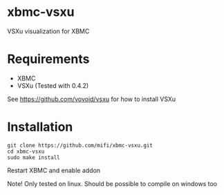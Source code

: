 xbmc-vsxu
=========

VSXu visualization for XBMC

Requirements
============
* XBMC
* VSXu (Tested with 0.4.2)

See https://github.com/vovoid/vsxu for how to install VSXu

Installation
============

```
git clone https://github.com/mifi/xbmc-vsxu.git
cd xbmc-vsxu
sudo make install
```

Restart XBMC and enable addon

Note!
Only tested on linux. Should be possible to compile on windows too

